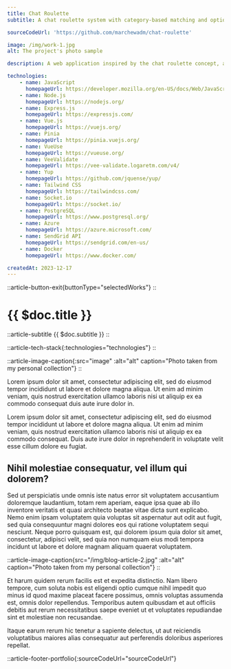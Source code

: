 ```yaml
---
title: Chat Roulette
subtitle: A chat roulette system with category-based matching and optional accounts.

sourceCodeUrl: 'https://github.com/marchewadm/chat-roulette'

image: /img/work-1.jpg
alt: The project's photo sample

description: A web application inspired by the chat roulette concept, allowing users to connect based on selected categories. Account creation is optional but provides extra features such as profile personalization and friend management for continuing conversations. This was my first larger project built with Vue.js. Looking back, I can see many aspects I would approach differently today, but I believe every developer should go through such an experience - after all, we learn best from our mistakes. Nonetheless, I am fine with this project as it is, as it reminds me of my early days in web development.

technologies:
    - name: JavaScript
      homepageUrl: https://developer.mozilla.org/en-US/docs/Web/JavaScript/
    - name: Node.js
      homepageUrl: https://nodejs.org/
    - name: Express.js
      homepageUrl: https://expressjs.com/
    - name: Vue.js
      homepageUrl: https://vuejs.org/
    - name: Pinia
      homepageUrl: https://pinia.vuejs.org/
    - name: VueUse
      homepageUrl: https://vueuse.org/
    - name: VeeValidate
      homepageUrl: https://vee-validate.logaretm.com/v4/
    - name: Yup
      homepageUrl: https://github.com/jquense/yup/
    - name: Tailwind CSS
      homepageUrl: https://tailwindcss.com/
    - name: Socket.io
      homepageUrl: https://socket.io/
    - name: PostgreSQL
      homepageUrl: https://www.postgresql.org/
    - name: Azure
      homepageUrl: https://azure.microsoft.com/
    - name: SendGrid API
      homepageUrl: https://sendgrid.com/en-us/
    - name: Docker
      homepageUrl: https://www.docker.com/

createdAt: 2023-12-17
---
```


::article-button-exit{buttonType="selectedWorks"}
::

# {{ $doc.title }}

::article-subtitle
{{ $doc.subtitle }}
::

::article-tech-stack{:technologies="technologies"}
::

::article-image-caption{:src="image" :alt="alt" caption="Photo taken from my personal collection"}
::

Lorem ipsum dolor sit amet, consectetur adipiscing elit, sed do eiusmod  tempor incididunt ut labore et dolore magna aliqua. Ut enim ad minim  veniam, quis nostrud exercitation ullamco laboris nisi ut aliquip ex ea  commodo consequat duis aute irure dolor in.

Lorem ipsum dolor sit amet, consectetur adipiscing elit, sed do eiusmod  tempor incididunt ut labore et dolore magna aliqua. Ut enim ad minim  veniam, quis nostrud exercitation ullamco laboris nisi ut aliquip ex ea  commodo consequat. Duis aute irure dolor in reprehenderit in voluptate  velit esse cillum dolore eu fugiat.

## Nihil molestiae consequatur, vel illum qui dolorem?

Sed ut perspiciatis unde omnis iste natus error sit voluptatem  accusantium doloremque laudantium, totam rem aperiam, eaque ipsa quae ab illo inventore veritatis et quasi architecto beatae vitae dicta sunt  explicabo. Nemo enim ipsam voluptatem quia voluptas sit aspernatur aut  odit aut fugit, sed quia consequuntur magni dolores eos qui ratione  voluptatem sequi nesciunt. Neque porro quisquam est, qui dolorem ipsum  quia dolor sit amet, consectetur, adipisci velit, sed quia non numquam  eius modi tempora incidunt ut labore et dolore magnam aliquam quaerat  voluptatem.

::article-image-caption{src="/img/blog-article-2.jpg" :alt="alt" caption="Photo taken from my personal collection"}
::

Et harum quidem rerum facilis est et expedita distinctio. Nam libero  tempore, cum soluta nobis est eligendi optio cumque nihil impedit quo  minus id quod maxime placeat facere possimus, omnis voluptas assumenda  est, omnis dolor repellendus. Temporibus autem quibusdam et aut officiis debitis aut rerum necessitatibus saepe eveniet ut et voluptates  repudiandae sint et molestiae non recusandae.

Itaque earum rerum hic tenetur a sapiente delectus, ut aut reiciendis  voluptatibus maiores alias consequatur aut perferendis doloribus  asperiores repellat.

::article-footer-portfolio{:sourceCodeUrl="sourceCodeUrl"}